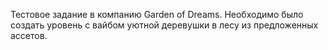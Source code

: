 Тестовое задание в компанию Garden of Dreams. Необходимо было создать уровень с вайбом уютной деревушки в лесу из предложенных ассетов.
